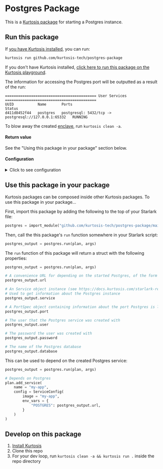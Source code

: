 Postgres Package
================
This is a [Kurtosis package](https://docs.kurtosis.com/concepts-reference/packages) for starting a Postgres instance.

Run this package
----------------
If [you have Kurtosis installed][install-kurtosis], you can run: 

```bash
kurtosis run github.com/kurtosis-tech/postgres-package
```

If you don't have Kurtosis installed, [click here to run this package on the Kurtosis playground](https://gitpod.io/#KURTOSIS_PACKAGE_LOCATOR=github.com%2Fkurtosis-tech%2Fpostgres-package/https://github.com/kurtosis-tech/playground-gitpod).

The information for accessing the Postgres port will be outputted as a result of the run:

```
========================================== User Services ==========================================
UUID           Name       Ports                                                  Status
d411d8452f44   postgres   postgresql: 5432/tcp -> postgresql://127.0.0.1:65332   RUNNING
```

To blow away the created [enclave][enclaves-reference], run `kurtosis clean -a`.

#### Return value

See the "Using this package in your package" section below.


#### Configuration

<details>
    <summary>Click to see configuration</summary>

You can configure this package using the following JSON structure (though note that `//` lines aren't valid JSON, so you must remove them!). The default value each parameter will take if omitted is shown here:

```javascript
{
    // The Docker image that will be run
    "image": "postgres:alpine",

    // The name given to the service that gets added
    "name": "postgres",

    // The name of the user that will be created
    "user": "postgres",

    // The password given to the created user
    "password": "MyPassword1!",

    // The name of the database that will be created
    "database": "postgres",

    // The name of a files artifact (https://docs.kurtosis.com/concepts-reference/files-artifacts) that should contain 
    // a 'postgresql.conf' file for configuring the database.
    // The default value indicates that no custom config file will be used
    "config_file_artifact": ""
}
```

For example:

```bash
kurtosis run github.com/kurtosis-tech/postgres-package '{"image":"postgres:15.2-alpine","user":"johnsnow"}'
```

</details>

Use this package in your package
--------------------------------
Kurtosis packages can be composed inside other Kurtosis packages. To use this package in your package...

First, import this package by adding the following to the top of your Starlark file:

```python
postgres = import_module("github.com/kurtosis-tech/postgres-package/main.star")
```

Then, call the this package's `run` function somewhere in your Starlark script:

```python
postgres_output = postgres.run(plan, args)
```

The `run` function of this package will return a struct with the following properties:

```python
postgres_output = postgres.run(plan, args)

# A convenience URL for depending on the started Postgres, of the form postgresql://USER:PASSWORD@HOSTNAME/DATABASE
postgres_output.url

# An Service object instance (see https://docs.kurtosis.com/starlark-reference/service)
# Used to get information about the Postgres instance
postgres_output.service

# A PortSpec object containing information about the port Postgres is listening on (see https://docs.kurtosis.com/starlark-reference/port-spec)
postgres_output.port

# The user that the Postgres service was created with
postgres_output.user

# The password the user was created with
postgres_output.password

# The name of the Postgres database
postgres_output.database
```

This can be used to depend on the created Postgres service:

```python
postgres_output = postgres.run(plan, args)

# Depends on Postgres
plan.add_service(
    name = "my-app",
    config = ServiceConfig(
        image = "my-app",
        env_vars = {
            "POSTGRES": postgres_output.url,
        }
    )
)
```

Develop on this package
-----------------------
1. [Install Kurtosis][install-kurtosis]
1. Clone this repo
1. For your dev loop, run `kurtosis clean -a && kurtosis run .` inside the repo directory


<!-------------------------------- LINKS ------------------------------->
[install-kurtosis]: https://docs.kurtosis.com/install
[enclaves-reference]: https://docs.kurtosis.com/concepts-reference/enclaves
[service-reference]: https://docs.kurtosis.com/starlark-reference/plan
